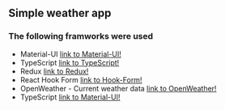 ## Simple weather app

### The following framworks were used
* Material-UI [link to Material-UI!](https://material-ui.com/)
* TypeScript [link to TypeScript!](https://www.typescriptlang.org/)
* Redux [link to Redux!](https://redux.js.org/basics/usage-with-react)
* React Hook Form [link to Hook-Form!](https://react-hook-form.com/api)
* OpenWeather - Current weather data [link to OpenWeather!](https://openweathermap.org/current)
* TypeScript [link to Material-UI!](https://material-ui.com/pt/)